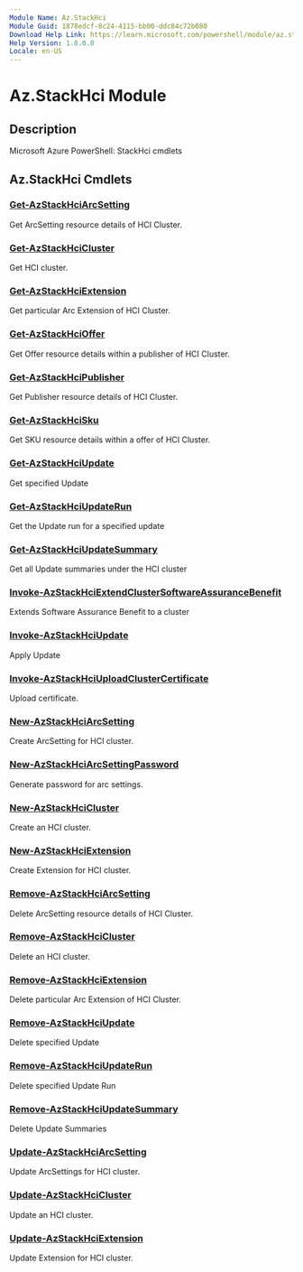 ```yaml
---
Module Name: Az.StackHci
Module Guid: 1878edcf-8c24-4115-bb00-ddc84c72b080
Download Help Link: https://learn.microsoft.com/powershell/module/az.stackhci
Help Version: 1.0.0.0
Locale: en-US
---
```


# Az.StackHci Module
## Description
Microsoft Azure PowerShell: StackHci cmdlets

## Az.StackHci Cmdlets
### [Get-AzStackHciArcSetting](Get-AzStackHciArcSetting.md)
Get ArcSetting resource details of HCI Cluster.

### [Get-AzStackHciCluster](Get-AzStackHciCluster.md)
Get HCI cluster.

### [Get-AzStackHciExtension](Get-AzStackHciExtension.md)
Get particular Arc Extension of HCI Cluster.

### [Get-AzStackHciOffer](Get-AzStackHciOffer.md)
Get Offer resource details within a publisher of HCI Cluster.

### [Get-AzStackHciPublisher](Get-AzStackHciPublisher.md)
Get Publisher resource details of HCI Cluster.

### [Get-AzStackHciSku](Get-AzStackHciSku.md)
Get SKU resource details within a offer of HCI Cluster.

### [Get-AzStackHciUpdate](Get-AzStackHciUpdate.md)
Get specified Update

### [Get-AzStackHciUpdateRun](Get-AzStackHciUpdateRun.md)
Get the Update run for a specified update

### [Get-AzStackHciUpdateSummary](Get-AzStackHciUpdateSummary.md)
Get all Update summaries under the HCI cluster

### [Invoke-AzStackHciExtendClusterSoftwareAssuranceBenefit](Invoke-AzStackHciExtendClusterSoftwareAssuranceBenefit.md)
Extends Software Assurance Benefit to a cluster

### [Invoke-AzStackHciUpdate](Invoke-AzStackHciUpdate.md)
Apply Update

### [Invoke-AzStackHciUploadClusterCertificate](Invoke-AzStackHciUploadClusterCertificate.md)
Upload certificate.

### [New-AzStackHciArcSetting](New-AzStackHciArcSetting.md)
Create ArcSetting for HCI cluster.

### [New-AzStackHciArcSettingPassword](New-AzStackHciArcSettingPassword.md)
Generate password for arc settings.

### [New-AzStackHciCluster](New-AzStackHciCluster.md)
Create an HCI cluster.

### [New-AzStackHciExtension](New-AzStackHciExtension.md)
Create Extension for HCI cluster.

### [Remove-AzStackHciArcSetting](Remove-AzStackHciArcSetting.md)
Delete ArcSetting resource details of HCI Cluster.

### [Remove-AzStackHciCluster](Remove-AzStackHciCluster.md)
Delete an HCI cluster.

### [Remove-AzStackHciExtension](Remove-AzStackHciExtension.md)
Delete particular Arc Extension of HCI Cluster.

### [Remove-AzStackHciUpdate](Remove-AzStackHciUpdate.md)
Delete specified Update

### [Remove-AzStackHciUpdateRun](Remove-AzStackHciUpdateRun.md)
Delete specified Update Run

### [Remove-AzStackHciUpdateSummary](Remove-AzStackHciUpdateSummary.md)
Delete Update Summaries

### [Update-AzStackHciArcSetting](Update-AzStackHciArcSetting.md)
Update ArcSettings for HCI cluster.

### [Update-AzStackHciCluster](Update-AzStackHciCluster.md)
Update an HCI cluster.

### [Update-AzStackHciExtension](Update-AzStackHciExtension.md)
Update Extension for HCI cluster.

